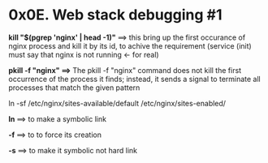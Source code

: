 <h1>0x0E. Web stack debugging #1</h1>


<b>kill "$(pgrep 'nginx' | head -1)" </b>==> this bring up the first occurance of nginx process and kill it by its id, 
		to achive the requirement (service (init) must say that nginx is not running ← for real)


<b>pkill -f "nginx" ==> </b>The pkill -f "nginx" command does not kill the first occurrence of the process it finds;
		instead, it sends a signal to terminate all processes that match the given pattern

ln -sf /etc/nginx/sites-available/default /etc/nginx/sites-enabled/

<b>ln </b>==> to make a symbolic link

<b>-f </b>  ==> to to force its creation

<b>-s </b>  ==> to make it symbolic not hard link
